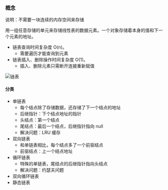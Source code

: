### 概念

说明：不需要一块连续的内存空间来存储

用一组任意存储的单元来存储线性表的数据元素。一个对象存储着本身的值和下一个元素的地址。

- 链表查询时间复杂度 O(n)。
  - 需要遍历才能查询到元素
- 链表插入、删除操作时间复杂度 O(1)。
  - 插入、删除元素只需断开连接重新赋值

<img :src="$withBase('/链表.png')" alt="链表" />

#### 分类

- 单链表
  - 每个结点除了存储数据，还存储了下一个结点的地址
  - 后继指针：下个结点地址的指针
  - 头结点：第一个结点
  - 尾结点：最后一个结点，后继指针指向 null
  - 解决问题：LRU 缓存
- 双向链表
  - 和单链表相比，每个结点多了一个前驱结点
  - 前驱结点：上一个结点地址
- 循环链表
  - 特殊的单链表，尾结点的后继指针指向头结点
  - 解决问题：约瑟夫问题
- 双向循环链表
- 静态链表

